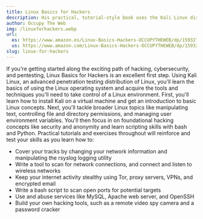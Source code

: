 ```yaml
---
title: Linux Basics for Hackers
description: His practical, tutorial-style book uses the Kali Linux distribution to teach Linux basics with a focus on how hackers would use them.
author: Occupy The Web
img: /linuxforhackers.webp
url: 
  es: https://www.amazon.es/Linux-Basics-Hackers-OCCUPYTHEWEB/dp/1593278551
  us: https://www.amazon.com/Linux-Basics-Hackers-OCCUPYTHEWEB/dp/1593278551
slug: linux-for-hackers
---
```


If you're getting started along the exciting path of hacking, cybersecurity, and pentesting, Linux Basics for Hackers is an excellent first step. Using Kali Linux, an advanced penetration testing distribution of Linux, you'll learn the basics of using the Linux operating system and acquire the tools and techniques you'll need to take control of a Linux environment.
First, you'll learn how to install Kali on a virtual machine and get an introduction to basic Linux concepts. Next, you'll tackle broader Linux topics like manipulating text, controlling file and directory permissions, and managing user environment variables. You'll then focus in on foundational hacking concepts like security and anonymity and learn scripting skills with bash and Python. Practical tutorials and exercises throughout will reinforce and test your skills as you learn how to:
- Cover your tracks by changing your network information and manipulating the rsyslog logging utility
- Write a tool to scan for network connections, and connect and listen to wireless networks
- Keep your internet activity stealthy using Tor, proxy servers, VPNs, and encrypted email
- Write a bash script to scan open ports for potential targets
- Use and abuse services like MySQL, Apache web server, and OpenSSH
- Build your own hacking tools, such as a remote video spy camera and a password cracker